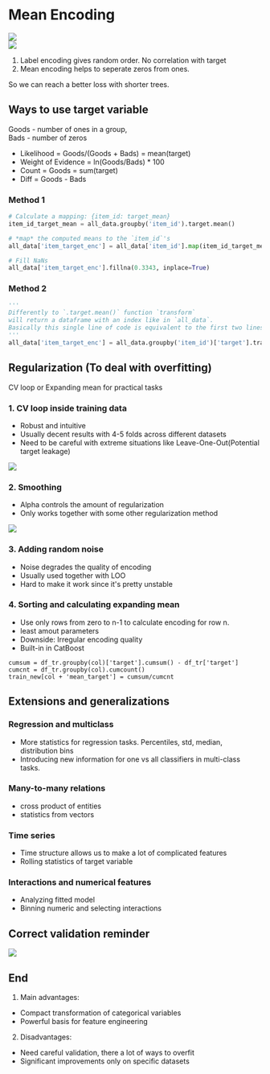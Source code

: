 # Mean Encoding  
![](https://github.com/LinkedGithub/Data-Science-Course/blob/master/Figures/mean%20encoding.JPG)  
![](https://github.com/LinkedGithub/Data-Science-Course/blob/master/Figures/label%20vs%20mean%20encoding.JPG) 
1. Label encoding gives random order. No correlation with target  
2. Mean encoding helps to seperate zeros from ones.  
 
So we can reach a better loss with shorter trees.  

## Ways to use target variable  
Goods - number of ones in a group,  
Bads - number of zeros  
- Likelihood = Goods/(Goods + Bads) = mean(target)  
- Weight of Evidence = ln(Goods/Bads) * 100  
- Count = Goods = sum(target)  
- Diff = Goods - Bads  

### Method 1  
``` python
# Calculate a mapping: {item_id: target_mean}
item_id_target_mean = all_data.groupby('item_id').target.mean()

# *map* the computed means to the `item_id`'s
all_data['item_target_enc'] = all_data['item_id'].map(item_id_target_mean)

# Fill NaNs
all_data['item_target_enc'].fillna(0.3343, inplace=True) 
```
### Method 2  
``` python
'''
Differently to `.target.mean()` function `transform` 
will return a dataframe with an index like in `all_data`.
Basically this single line of code is equivalent to the first two lines from of Method 1.
'''
all_data['item_target_enc'] = all_data.groupby('item_id')['target'].transform('mean')
```  

## Regularization (To deal with overfitting)  
CV loop or Expanding mean for practical tasks  
### 1. CV loop inside training data  
- Robust and intuitive  
- Usually decent results with 4-5 folds across different datasets  
- Need to be careful with extreme situations like Leave-One-Out(Potential target leakage)  

![](https://github.com/LinkedGithub/Data-Science-Course/blob/master/Figures/CV%20loop.JPG)  

### 2. Smoothing  
- Alpha controls the amount of regularization  
- Only works together with some other regularization method  

![](https://latex.codecogs.com/gif.latex?\frac{mean(target)&space;*&space;nrows&space;&plus;&space;globalmean&space;*&space;alpha}{nrows&space;&plus;&space;alpha})  

### 3. Adding random noise  
- Noise degrades the quality of encoding  
- Usually used together with LOO  
- Hard to make it work since it's pretty unstable  

### 4. Sorting and calculating expanding mean  
- Use only rows from zero to n-1 to calculate encoding for row n.
- least amout parameters  
- Downside: Irregular encoding quality  
- Built-in in CatBoost  
```
cumsum = df_tr.groupby(col)['target'].cumsum() - df_tr['target']  
cumcnt = df_tr.groupby(col).cumcount()
train_new[col + 'mean_target'] = cumsum/cumcnt
```

## Extensions and generalizations  
### Regression and multiclass  
- More statistics for regression tasks. Percentiles, std, median, distribution bins  
- Introducing new information for one vs all classifiers in multi-class tasks.  

### Many-to-many relations  
- cross product of entities  
- statistics from vectors  

### Time series  
- Time structure allows us to make a lot of complicated features  
- Rolling statistics of target variable  

### Interactions and numerical features  
- Analyzing fitted model  
- Binning numeric and selecting interactions  

## Correct validation reminder  
![](https://github.com/LinkedGithub/Data-Science-Course/blob/master/Figures/Correct%20validation%20reminder.JPG)  

## End  
1. Main advantages:  
- Compact transformation of categorical variables  
- Powerful basis for feature engineering  

2. Disadvantages:  
- Need careful validation, there a lot of ways to overfit  
- Significant improvements only on specific datasets  
